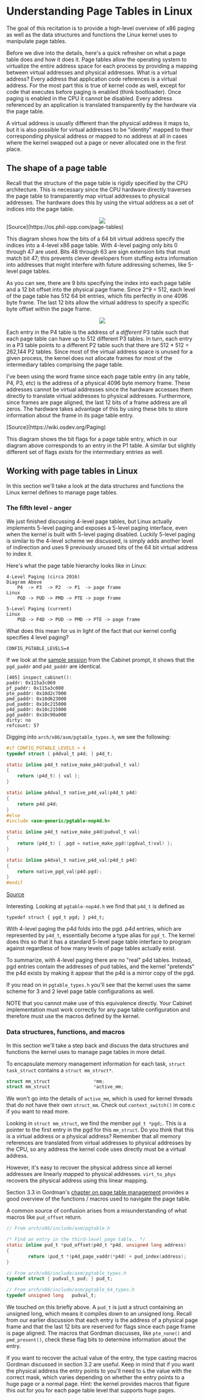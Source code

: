 # Understanding Page Tables in Linux
The goal of this recitation is to provide a high-level overview of x86 paging as
well as the data structures and functions the Linux kernel uses to manipulate
page tables.

Before we dive into the details, here's a quick refresher on what a page table
does and how it does it. Page tables allow the operating system to virtualize
the entire address space for each process by providing a mapping between virtual
addresses and physical addresses. What is a virtual address? Every address that
application code references is a virtual address. For the most part this is true
of kernel code as well, except for code that executes before paging is enabled
(think bootloader). Once paging is enabled in the CPU it cannot be disabled.
Every address referenced by an application is translated transparently by the
hardware via the page table.

A virtual address is usually different than the physical address it maps to, but
it is also possible for virtual addresses to be "identity" mapped to their
corresponding physical address or mapped to no address at all in cases where the
kernel swapped out a page or never allocated one in the first place.

## The shape of a page table
Recall that the structure of the page table is rigidly specified by the CPU
architecture. This is necessary since the CPU hardware directly traverses the
page table to transparently map virtual addresses to physical addresses. The
hardware does this by using the virtual address as a set of indices into the
page table.

<div align='center'>
    <img src='https://os.phil-opp.com/page-tables/x86_address_structure.svg'/>
</div>
[Source](https://os.phil-opp.com/page-tables)

This diagram shows how the bits of a 64 bit virtual address specify the indices
into a 4-level x86 page table. With 4-level paging only bits 0 through 47 are
used. Bits 48 through 63 are sign extension bits that must match bit 47; this
prevents clever developers from stuffing extra information into addresses that
might interfere with future addressing schemes, like 5-level page tables.

As you can see, there are 9 bits specifying the index into each page table and a
12 bit offset into the physical page frame. Since 2^9 = 512, each level of the
page table has 512 64 bit entries, which fits perfectly in one 4096 byte frame.
The last 12 bits allow the virtual address to specify a specific byte offset
within the page frame.

<div align='center'>
    <img src='https://os.phil-opp.com/page-tables/X86_Paging_64bit.svg'/>
</div>

Each entry in the P4 table is the address of a *different* P3 table such that
each page table can have up to 512 different P3 tables. In turn, each entry in a
P3 table points to a different P2 table such that there are 512 * 512 = 262,144
P2 tables. Since most of the virtual address space is unused for a given
process, the kernel does not allocate frames for most of the intermediary tables
comprising the page table.

I've been using the word frame since each page table entry (in any table, P4,
P3, etc) is the address of a physical 4096 byte memory frame. These addresses
cannot be virtual addresses since the hardware accesses them directly to
translate virtual addresses to physical addresses. Furthermore, since frames are
page aligned, the last 12 bits of a frame address are all zeros. The hardware
takes advantage of this by using these bits to store information about the frame
in its page table entry.

<div align='center'>
<imp src='https://wiki.osdev.org/images/9/9b/Page_table.png'/>
</div>
[Source](https://wiki.osdev.org/Paging)

This diagram shows the bit flags for a page table entry, which in our diagram
above corresponds to an entry in the P1 table. A similar but slightly different
set of flags exists for the intermediary entries as well.

## Working with page tables in Linux
In this section we'll take a look at the data structures and functions the Linux
kernel defines to manage page tables.

### The fifth level - anger
We just finished discussing 4-level page tables, but Linux actually implements
5-level paging and exposes a 5-level paging interface, even when the kernel is
built with 5-level paging disabled. Luckily 5-level paging is similar to the
4-level scheme we discussed, is simply adds another level of indirection and
uses 9 previously unused bits of the 64 bit virtual address to index it.

Here's what the page table hierarchy looks like in Linux:

```
4-Level Paging (circa 2016)
Diagram Above
    P4  -> P3  -> P2  -> P1  -> page frame
Linux
    PGD -> PUD -> PMD -> PTE -> page frame
    
5-Level Paging (current)
Linux
    PGD -> P4D -> PUD -> PMD -> PTE -> page frame
```

What does this mean for us in light of the fact that our kernel config specifies
4 level paging?

```
CONFIG_PGTABLE_LEVELS=4
```

If we look at the [sample
session](https://github.com/cs4118/cabinet/blob/master/docs/testing/session1.md)
from the Cabinet prompt, it shows that the `pgd_paddr` and `p4d_paddr` are
identical.

```
[405] inspect_cabinet():
paddr: 0x115a3c069
pf_paddr: 0x115a3c000
pte_paddr: 0x10d2c7000
pmd_paddr: 0x10d623000
pud_paddr: 0x10c215000
p4d_paddr: 0x10c215000
pgd_paddr: 0x10c90a000
dirty: no
refcount: 57
```

Digging into `arch/x86/asm/pgtable_types.h`, we see the following:

```C
#if CONFIG_PGTABLE_LEVELS > 4
typedef struct { p4dval_t p4d; } p4d_t;

static inline p4d_t native_make_p4d(pudval_t val)
{
	return (p4d_t) { val };
}

static inline p4dval_t native_p4d_val(p4d_t p4d)
{
	return p4d.p4d;
}
#else
#include <asm-generic/pgtable-nop4d.h>

static inline p4d_t native_make_p4d(pudval_t val)
{
	return (p4d_t) { .pgd = native_make_pgd((pgdval_t)val) };
}

static inline p4dval_t native_p4d_val(p4d_t p4d)
{
	return native_pgd_val(p4d.pgd);
}
#endif
```
[Source](https://elixir.bootlin.com/linux/v4.19.50/source/arch/x86/include/asm/pgtable_types.h#L321)

Interesting. Looking at `pgtable-nop4d.h` we find that `p4d_t` is defined as
```
typedef struct { pgd_t pgd; } p4d_t;
```

With 4-level paging the p4d folds into the pgd. p4d entries, which are
represented by `p4d_t`, essentially become a type alias for `pgd_t`. The kernel
does this so that it has a standard 5-level page table interface to program
against regardless of how many levels of page tables actually exist.

To summarize, with 4-level paging there are no "real" p4d tables. Instead, pgd
entries contain the addresses of pud tables, and the kernel "pretends" the p4d
exists by making it appear that the p4d is a mirror copy of the pgd.

If you read on in `pgtable_types.h` you'll see that the kernel uses the same
scheme for 3 and 2 level page table configurations as well.

NOTE that you cannot make use of this equivalence directly. Your Cabinet
implementation must work correctly for any page table configuration and
therefore must use the macros defined by the kernel.

### Data structures, functions, and macros
In this section we'll take a step back and discuss the data structures
and functions the kernel uses to manage page tables in more detail.

To encapsulate memory management information for each task, `struct task_struct` contains
a `struct mm_struct*`.

```C
struct mm_struct                *mm;
struct mm_struct                *active_mm;
```

We won't go into the details of `active_mm`, which is used for kernel threads that do not
have their own `struct_mm`. Check out `context_switch()` in core.c if you want to read
more.

Looking in `struct mm_struct`, we find the member `pgd_t *pgd;`. This is a
pointer to the first entry in the pgd for this `mm_struct`. Do you think that
this is a virtual address or a physical address? Remember that all memory
references are translated from virtual addresses to physical addresses by the
CPU, so any address the kernel code uses directly must be a virtual address.

However, it's easy to recover the physical address since all kernel addresses
are linearly mapped to physical addresses. `virt_to_phys` recovers the physical
address using this linear mapping.


Section 3.3 in Gordman's [chapter on page table
management](https://www.kernel.org/doc/gorman/html/understand/understand006.html)
provides a good overview of the functions / macros used to navigate the page table.

A common source of confusion arises from a misunderstanding of what macros like `pud_offset`
return. 

```C
// From arch/x86/include/asm/pgtable.h

/* Find an entry in the third-level page table.. */
static inline pud_t *pud_offset(p4d_t *p4d, unsigned long address)
{
        return (pud_t *)p4d_page_vaddr(*p4d) + pud_index(address);
}

// From arch/x86/include/asm/pgtable_types.h
typedef struct { pudval_t pud; } pud_t;

// From arch/x86/include/asm/pgtable_64_types.h
typedef unsigned long   pudval_t;
```

We touched on this briefly above. A `pud_t` is just a struct containing an
unsigned long, which means it compiles down to an unsigned long. Recall from our
earlier discussion that each entry is the address of a physical page frame and
that the last 12 bits are reserved for flags since each page frame is page
aligned. The macros that Gordman discusses, like `pte_none()` and
`pmd_present()`, check these flag bits to determine information about the entry.

If you want to recover the actual value of the entry, the type casting macros
Gordman discussed in section 3.2 are useful. Keep in mind that if you want the
physical address the entry points to you'll need to `&` the value with the
correct mask, which varies depending on whether the entry points to a huge page
or a normal page. Hint: the kernel provides macros that figure this out for you
for each page table level that supports huge pages.

